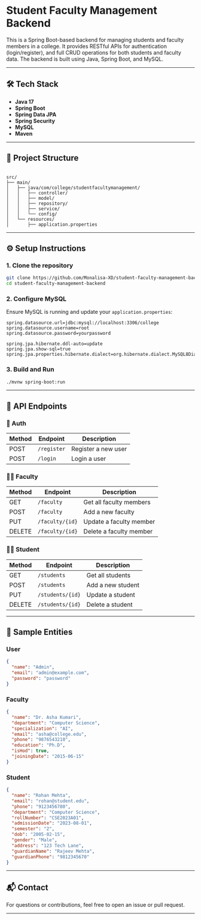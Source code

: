 # Student Faculty Management Backend

This is a Spring Boot-based backend for managing students and faculty members in a college. It provides RESTful APIs for authentication (login/register), and full CRUD operations for both students and faculty data. The backend is built using Java, Spring Boot, and MySQL.

---

## 🛠️ Tech Stack

- **Java 17**
- **Spring Boot**
- **Spring Data JPA**
- **Spring Security**
- **MySQL**
- **Maven**

---

## 📁 Project Structure

```

src/
├── main/
│   ├── java/com/college/studentfacultymanagement/
│   │   ├── controller/
│   │   ├── model/
│   │   ├── repository/
│   │   ├── service/
│   │   └── config/
│   └── resources/
│       ├── application.properties

````

---

## ⚙️ Setup Instructions

### 1. Clone the repository

```bash
git clone https://github.com/Monalisa-XD/student-faculty-management-backend.git
cd student-faculty-management-backend
````

### 2. Configure MySQL

Ensure MySQL is running and update your `application.properties`:

```properties
spring.datasource.url=jdbc:mysql://localhost:3306/college
spring.datasource.username=root
spring.datasource.password=yourpassword

spring.jpa.hibernate.ddl-auto=update
spring.jpa.show-sql=true
spring.jpa.properties.hibernate.dialect=org.hibernate.dialect.MySQL8Dialect
```

### 3. Build and Run

```bash
./mvnw spring-boot:run
```

---

## 🚀 API Endpoints

### 🔐 Auth

| Method | Endpoint    | Description         |
| ------ | ----------- | ------------------- |
| POST   | `/register` | Register a new user |
| POST   | `/login`    | Login a user        |

### 👨‍🏫 Faculty

| Method | Endpoint        | Description             |
| ------ | --------------- | ----------------------- |
| GET    | `/faculty`      | Get all faculty members |
| POST   | `/faculty`      | Add a new faculty       |
| PUT    | `/faculty/{id}` | Update a faculty member |
| DELETE | `/faculty/{id}` | Delete a faculty member |

### 👩‍🎓 Student

| Method | Endpoint         | Description       |
| ------ | ---------------- | ----------------- |
| GET    | `/students`      | Get all students  |
| POST   | `/students`      | Add a new student |
| PUT    | `/students/{id}` | Update a student  |
| DELETE | `/students/{id}` | Delete a student  |

---

## 📄 Sample Entities

### User

```json
{
  "name": "Admin",
  "email": "admin@example.com",
  "password": "password"
}
```

### Faculty

```json
{
  "name": "Dr. Asha Kumari",
  "department": "Computer Science",
  "specialization": "AI",
  "email": "asha@college.edu",
  "phone": "9876543210",
  "education": "Ph.D",
  "isHod": true,
  "joiningDate": "2015-06-15"
}
```

### Student

```json
{
  "name": "Rohan Mehta",
  "email": "rohan@student.edu",
  "phone": "9123456780",
  "department": "Computer Science",
  "rollNumber": "CSE2023A01",
  "admissionDate": "2023-08-01",
  "semester": "2",
  "dob": "2005-02-15",
  "gender": "Male",
  "address": "123 Tech Lane",
  "guardianName": "Rajeev Mehta",
  "guardianPhone": "9812345670"
}
```

---

## 📬 Contact

For questions or contributions, feel free to open an issue or pull request.

---